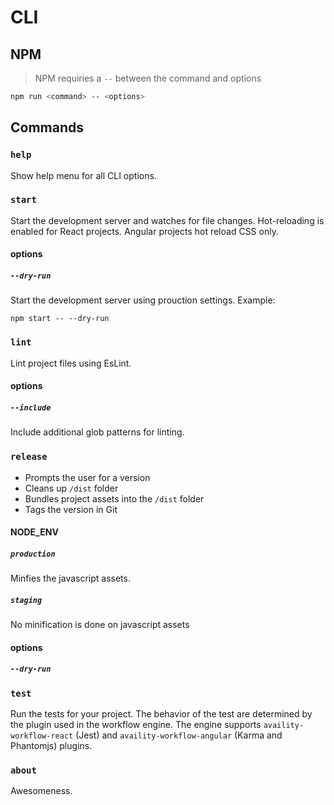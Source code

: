 # CLI

## NPM
> NPM requiries a `--` between the command and options
```bash
npm run <command> -- <options>
```

## Commands

### `help`
Show help menu for all CLI options.

### `start`
Start the development server and watches for file changes.  Hot-reloading is enabled for React projects.  Angular projects hot reload CSS only.

#### options

##### `--dry-run`
Start the development server using prouction settings. Example:

`npm start -- --dry-run`

### `lint`
Lint project files using EsLint.

#### options

##### `--include`
Include additional glob patterns for linting.

### `release`
- Prompts the user for a version
- Cleans up `/dist` folder
- Bundles project assets into the `/dist` folder
- Tags the version in Git

#### NODE_ENV

##### `production`
Minfies the javascript assets.

##### `staging`
No minification is done on javascript assets

#### options

##### `--dry-run`

### `test`
Run the tests for your project.  The behavior of the test are determined by the plugin used in the workflow engine.  The engine supports `availity-workflow-react` (Jest) and `availity-workflow-angular` (Karma and Phantomjs) plugins.

### `about`
Awesomeness.





